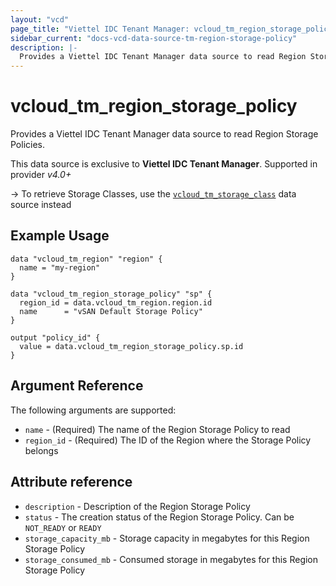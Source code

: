 ```yaml
---
layout: "vcd"
page_title: "Viettel IDC Tenant Manager: vcloud_tm_region_storage_policy"
sidebar_current: "docs-vcd-data-source-tm-region-storage-policy"
description: |-
  Provides a Viettel IDC Tenant Manager data source to read Region Storage Policies.
---
```


# vcloud\_tm\_region\_storage\_policy

Provides a Viettel IDC Tenant Manager data source to read Region Storage Policies.

This data source is exclusive to **Viettel IDC Tenant Manager**. Supported in provider *v4.0+*

-> To retrieve Storage Classes, use the [`vcloud_tm_storage_class`](/providers/viettelidc-provider/vcloud/latest/docs/data-sources/tm_storage_class)
data source instead

## Example Usage

```hcl
data "vcloud_tm_region" "region" {
  name = "my-region"
}

data "vcloud_tm_region_storage_policy" "sp" {
  region_id = data.vcloud_tm_region.region.id
  name      = "vSAN Default Storage Policy"
}

output "policy_id" {
  value = data.vcloud_tm_region_storage_policy.sp.id
}
```

## Argument Reference

The following arguments are supported:

* `name` - (Required) The name of the Region Storage Policy to read
* `region_id` - (Required) The ID of the Region where the Storage Policy belongs

## Attribute reference

* `description` - Description of the Region Storage Policy
* `status` - The creation status of the Region Storage Policy. Can be `NOT_READY` or `READY`
* `storage_capacity_mb` - Storage capacity in megabytes for this Region Storage Policy
* `storage_consumed_mb` - Consumed storage in megabytes for this Region Storage Policy